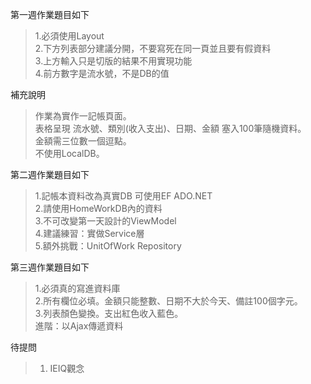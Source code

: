 
第一週作業題目如下<br>

>1.必須使用Layout <br>
>2.下方列表部分建議分開，不要寫死在同一頁並且要有假資料 <br>
>3.上方輸入只是切版的結果不用實現功能 <br>
>4.前方數字是流水號，不是DB的值 <br>

補充說明<br>
>作業為實作一記帳頁面。<br>
>表格呈現 流水號、類別(收入支出)、日期、金額 塞入100筆隨機資料。<br>
>金額需三位數一個逗點。<br>
>不使用LocalDB。<br>

第二週作業題目如下<br>

>1.記帳本資料改為真實DB 可使用EF ADO.NET<br>
>2.請使用HomeWorkDB內的資料 <br>
>3.不可改變第一天設計的ViewModel <br>
>4.建議練習：實做Service層 <br>
>5.額外挑戰：UnitOfWork Repository <br>

第三週作業題目如下<br>
>1.必須真的寫進資料庫<br>
>2.所有欄位必填。金額只能整數、日期不大於今天、備註100個字元。<br>
>3.列表顏色變換。支出紅色收入藍色。<br>
>進階：以Ajax傳遞資料<br>


待提問<br>
>1. IEIQ觀念<br>